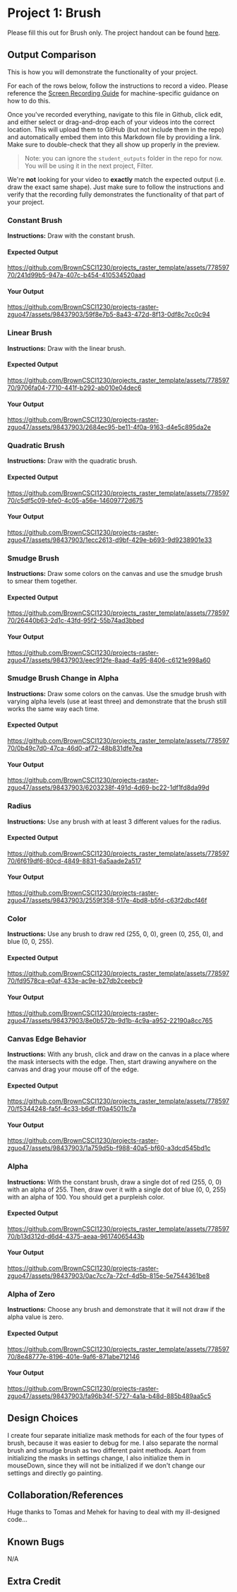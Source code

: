 # Project 1: Brush

Please fill this out for Brush only. The project handout can be found [here](https://cs1230.graphics/projects/raster/1).

## Output Comparison
This is how you will demonstrate the functionality of your project.

For each of the rows below, follow the instructions to record a video. Please reference the [Screen Recording Guide](https://cs1230.graphics/docs/screen-recording/) for machine-specific guidance on how to do this.

Once you've recorded everything, navigate to this file in Github, click edit, and either select or drag-and-drop each of your videos into the correct location. This will upload them to GitHub (but not include them in the repo) and automatically embed them into this Markdown file by providing a link. Make sure to double-check that they all show up properly in the preview.

> Note: you can ignore the `student_outputs` folder in the repo for now. You will be using it in the next project, Filter.

We're **not** looking for your video to **exactly** match the expected output (i.e. draw the exact same shape). Just make sure to follow the instructions and verify that the recording fully demonstrates the functionality of that part of your project.

### Constant Brush
**Instructions:** Draw with the constant brush.

#### Expected Output

https://github.com/BrownCSCI1230/projects_raster_template/assets/77859770/241d99b5-947a-407c-b454-410534520aad

#### Your Output


https://github.com/BrownCSCI1230/projects-raster-zguo47/assets/98437903/59f8e7b5-8a43-472d-8f13-0df8c7cc0c94


<!---
Paste your output on top of this comment!
-->



### Linear Brush
**Instructions:** Draw with the linear brush.

#### Expected Output

https://github.com/BrownCSCI1230/projects_raster_template/assets/77859770/9706fa04-7710-441f-b292-ab010e04dec6

#### Your Output


https://github.com/BrownCSCI1230/projects-raster-zguo47/assets/98437903/2684ec95-be11-4f0a-9163-d4e5c895da2e



<!---
Paste your output on top of this comment!
-->



### Quadratic Brush
**Instructions:** Draw with the quadratic brush.

#### Expected Output

https://github.com/BrownCSCI1230/projects_raster_template/assets/77859770/c5df5c09-bfe0-4c05-a56e-14609772d675

#### Your Output


https://github.com/BrownCSCI1230/projects-raster-zguo47/assets/98437903/1ecc2613-d9bf-429e-b693-9d9238901e33




<!---
Paste your output on top of this comment!
-->



### Smudge Brush
**Instructions:** Draw some colors on the canvas and use the smudge brush to smear them together.

#### Expected Output

https://github.com/BrownCSCI1230/projects_raster_template/assets/77859770/26440b63-2d1c-43fd-95f2-55b74ad3bbed

#### Your Output


https://github.com/BrownCSCI1230/projects-raster-zguo47/assets/98437903/eec912fe-8aad-4a95-8406-c6121e998a60


<!---
Paste your output on top of this comment!
-->



### Smudge Brush Change in Alpha
**Instructions:** Draw some colors on the canvas. Use the smudge brush with varying alpha levels (use at least three) and demonstrate that the brush still works the same way each time.

#### Expected Output

https://github.com/BrownCSCI1230/projects_raster_template/assets/77859770/0b49c7d0-47ca-46d0-af72-48b831dfe7ea

#### Your Output


https://github.com/BrownCSCI1230/projects-raster-zguo47/assets/98437903/6203238f-491d-4d69-bc22-1df1fd8da99d


<!---
Paste your output on top of this comment!
-->



### Radius
**Instructions:** Use any brush with at least 3 different values for the radius.

#### Expected Output

https://github.com/BrownCSCI1230/projects_raster_template/assets/77859770/6f619df6-80cd-4849-8831-6a5aade2a517

#### Your Output


https://github.com/BrownCSCI1230/projects-raster-zguo47/assets/98437903/2559f358-517e-4bd8-b5fd-c63f2dbcf46f


<!---
Paste your output on top of this comment!
-->



### Color
**Instructions:** Use any brush to draw red (255, 0, 0), green (0, 255, 0), and blue (0, 0, 255).

#### Expected Output

https://github.com/BrownCSCI1230/projects_raster_template/assets/77859770/fd9578ca-e0af-433e-ac9e-b27db2ceebc9

#### Your Output


https://github.com/BrownCSCI1230/projects-raster-zguo47/assets/98437903/8e0b572b-9d1b-4c9a-a952-22190a8cc765


<!---
Paste your output on top of this comment!
-->



### Canvas Edge Behavior
**Instructions:** With any brush, click and draw on the canvas in a place where the mask intersects with the edge. Then, start drawing anywhere on the canvas and drag your mouse off of the edge.

#### Expected Output

https://github.com/BrownCSCI1230/projects_raster_template/assets/77859770/f5344248-fa5f-4c33-b6df-ff0a45011c7a

#### Your Output


https://github.com/BrownCSCI1230/projects-raster-zguo47/assets/98437903/1a759d5b-f988-40a5-bf60-a3dcd545bd1c


<!---
Paste your output on top of this comment!
-->



### Alpha
**Instructions:** With the constant brush, draw a single dot of red (255, 0, 0) with an alpha of 255. Then, draw over it with a single dot of blue (0, 0, 255) with an alpha of 100. You should get a purpleish color.

#### Expected Output

https://github.com/BrownCSCI1230/projects_raster_template/assets/77859770/b13d312d-d6d4-4375-aeaa-96174065443b

#### Your Output


https://github.com/BrownCSCI1230/projects-raster-zguo47/assets/98437903/0ac7cc7a-72cf-4d5b-815e-5e7544361be8



<!---
Paste your output on top of this comment!
-->



### Alpha of Zero
**Instructions:** Choose any brush and demonstrate that it will not draw if the alpha value is zero.

#### Expected Output

https://github.com/BrownCSCI1230/projects_raster_template/assets/77859770/8e48777e-8196-401e-9af6-871abe712146

#### Your Output


https://github.com/BrownCSCI1230/projects-raster-zguo47/assets/98437903/fa96b34f-5727-4a1a-b48d-885b489aa5c5


<!---
Paste your output on top of this comment!
-->



## Design Choices
I create four separate initialize mask methods for each of the four types of brush, because it was easier to debug for me. 
I also separate the normal brush and smudge brush as two different paint methods. 
Apart from initializing the masks in settings change, I also initialize them in mouseDown, since they will
not be initialized if we don't change our settings and directly go painting. 

## Collaboration/References
Huge thanks to Tomas and Mehek for having to deal with my ill-designed code...

## Known Bugs
N/A

## Extra Credit


